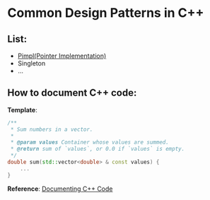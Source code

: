 # Common Design Patterns in C++

## List:
 - [Pimpl(Pointer Implementation)](x01Pimpl)
 - Singleton
 - ...

## How to document C++ code:

**Template**:
```C++
/**
 * Sum numbers in a vector.
 *
 * @param values Container whose values are summed.
 * @return sum of `values`, or 0.0 if `values` is empty.
 */
double sum(std::vector<double> & const values) {
    ...
}
```

**Reference**: [Documenting C++ Code](https://developer.lsst.io/cpp/api-docs.html)

